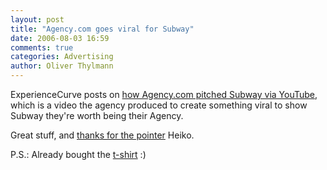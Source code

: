 ```yaml
---
layout: post
title: "Agency.com goes viral for Subway"
date: 2006-08-03 16:59
comments: true
categories: Advertising
author: Oliver Thylmann
---
```






ExperienceCurve posts on [how Agency.com pitched Subway via YouTube](http://blog.experiencecurve.com/archives/why-agencycom-totally-nailed-the-subway-pitch), which is a video the agency produced to create something viral to show Subway they're worth being their Agency.

Great stuff, and [thanks for the pointer](http://www.hebig.com/archives/003925.shtml) Heiko.

P.S.: Already bought the [t-shirt](http://www.spreadshirt.net/shop.php?op=article&amp;article_id=3404773#) :)







